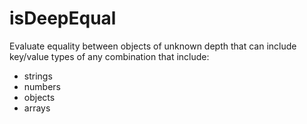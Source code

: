 # isDeepEqual

Evaluate equality between objects of unknown depth that can include key/value types of any combination that include:

- strings
- numbers
- objects
- arrays
